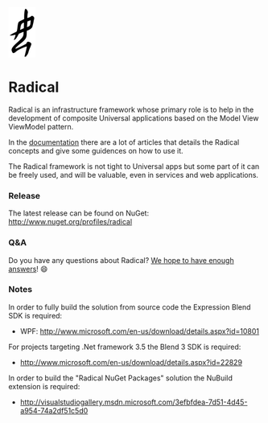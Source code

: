![Radical logo](Radical.png)

# Radical

Radical is an infrastructure framework whose primary role is to help in the development of composite Universal applications based on the Model View ViewModel pattern.

In the [documentation](https://github.com/mauroservienti/radical/wiki)  there are a lot of articles that details the Radical concepts and give some guidences on how to use it.

The Radical framework is not tight to Universal apps but some part of it can be freely used, and will be valuable, even in services and web applications.

### Release

The latest release can be found on NuGet: http://www.nuget.org/profiles/radical

### Q&A

Do you have any questions about Radical? [We hope to have enough answers](https://groups.google.com/forum/#!forum/radical-mvvm-framework)! :smile:

### Notes

In order to fully build the solution from source code the Expression Blend SDK is required:

* WPF: http://www.microsoft.com/en-us/download/details.aspx?id=10801

For projects targeting .Net framework 3.5 the Blend 3 SDK is required:

* http://www.microsoft.com/en-us/download/details.aspx?id=22829

In order to build the "Radical NuGet Packages" solution the NuBuild extension is required:

* http://visualstudiogallery.msdn.microsoft.com/3efbfdea-7d51-4d45-a954-74a2df51c5d0
